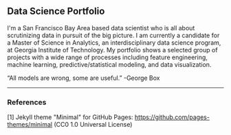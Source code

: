## Data Science Portfolio

I'm a San Francisco Bay Area based data scientist who is all about scrutinizing data in pursuit of the big picture. I am currently a candidate for a Master of Science in Analytics, an interdisciplinary data science program, at Georgia Institute of Technology. My portfolio shows a selected group of projects with a wide range of processes including feature engineering, machine learning, predictive/statistical modeling, and data visualization.

“All models are wrong, some are useful.” -George Box
___

### References

[1] Jekyll theme "Minimal" for GitHub Pages: https://github.com/pages-themes/minimal (CC0 1.0 Universal License)

